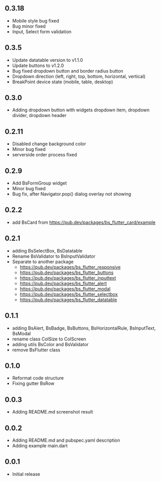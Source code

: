 ## 0.3.18
* Mobile style bug fixed
* Bug minor fixed
* Input, Select form validation

## 0.3.5

* Update datatable version to v1.1.0
* Update buttons to v1.2.0
* Bug fixed dropdown button and border radius button
* Dropdown direction (left, right, top, bottom, horizontal, vertical)
* BreakPoint device state (mobile, table, desktop)

## 0.3.0
* Adding dropdown button with widgets dropdown item, dropdown divider, dropdown header

## 0.2.11
* Disabled change background color
* Minor bug fixed
* serverside order process fixed

## 0.2.9
* Add BsFormGroup widget
* Minor bug fixed
* Bug fix, after Navigator.pop() dialog overlay not showing

## 0.2.2
* add BsCard from https://pub.dev/packages/bs_flutter_card/example

## 0.2.1
* adding BsSelectBox, BsDatatable
* Rename BsValidator to BsInputValidator
* Separate to another package
    - https://pub.dev/packages/bs_flutter_responsive
    - https://pub.dev/packages/bs_flutter_buttons
    - https://pub.dev/packages/bs_flutter_inputtext
    - https://pub.dev/packages/bs_flutter_alert
    - https://pub.dev/packages/bs_flutter_modal
    - https://pub.dev/packages/bs_flutter_selectbox
    - https://pub.dev/packages/bs_flutter_datatable

## 0.1.1
* adding BsAlert, BsBadge, BsButtons, BsHorizontalRule, BsInputText, BsModal
* rename class ColSize to ColScreen
* adding utils BsColor and BsValidator
* remove BsFlutter class

## 0.1.0

* Reformat code structure
* Fixing gutter BsRow

## 0.0.3

* Adding README.md screenshot result

## 0.0.2

* Adding README.md and pubspec.yaml description
* Adding example main.dart

## 0.0.1

* Initial release
